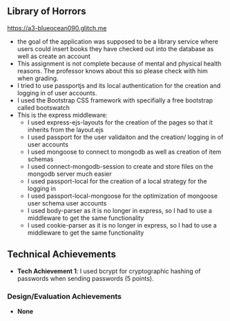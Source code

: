 ## Library of Horrors

https://a3-blueocean090.glitch.me

- the goal of the application was supposed to be a library service where users could insert books they have checked out into the database as well as create an account
- This assignment is not complete because of mental and physical health reasons. The professor knows about this so please check with him when grading.
- I tried to use passportjs and its local authentication for the creation and logging in of user accounts.
- I used the Bootstrap CSS framework with specifially a free bootstrap called bootswatch
- This is the express middleware:
  - I used express-ejs-layouts for the creation of the pages so that it inherits from the layout.ejs
  - I used passport for the user validaiton and the creation/ logging in of user accounts
  - I used mongoose to connect to mongodb as well as creation of item schemas
  - I used connect-mongodb-session to create and store files on the mongodb server much easier
  - I used passport-local for the creation of a local strategy for the logging in
  - I used passport-local-mongoose for the optimization of mongoose user schema user accounts
  - I used body-parser as it is no longer in express, so I had to use a middleware to get the same functionality
  - I used cookie-parser as it is no longer in express, so I had to use a middleware to get the same functionality
## Technical Achievements
- **Tech Achievement 1**: I used bcrypt for cryptographic hashing of passwords when sending passwords (5 points).

### Design/Evaluation Achievements
- **None**
